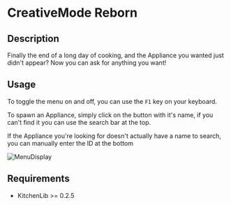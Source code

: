 # CreativeMode Reborn

## Description

Finally the end of a long day of cooking, and the Appliance you wanted just didn't appear?
Now you can ask for anything you want!

## Usage

To toggle the menu on and off, you can use the `F1` key on your keyboard.

To spawn an Appliance, simply click on the button with it's name, if you can't find it you can use the search bar at the top.

If the Appliance you're looking for doesn't actually have a name to search, you can manually enter the ID at the bottom

![MenuDisplay](https://user-images.githubusercontent.com/20834597/206050752-412b8a97-5a53-4462-ba78-b93245568d16.png)

## Requirements

- KitchenLib >= 0.2.5
